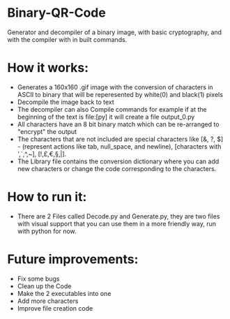 # Binary-QR-Code
Generator and decompiler of a binary image, with basic cryptography, and with the compiler with in built commands.

# How it works:
- Generates a 160x160 .gif image with the conversion of characters in ASCII to binary that will be reperesented by white(0) and black(1) pixels
- Decompile the image back to text
- The decompiler can also Compile commands for example if at the beginning of the text is file:[py] it will create a file output_0.py
- All characters have an 8 bit binary match which can be re-arranged to "encrypt" the output
- The characters that are not included are special characters like [&, ?, $] - (represent actions like tab, null_space, and newline), [characters with ',`,^,~], [!,£,€,§,|].
- The Library file contains the conversion dictionary where you can add new characters or change the code corresponding to the characters.

# How to run it:
- There are 2 Files called Decode.py and Generate.py, they are two files with visual support that you can use them in a more friendly way, run with python for now.

# Future improvements:
- Fix some bugs
- Clean up the Code
- Make the 2 executables into one
- Add more characters
- Improve file creation code
